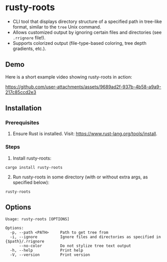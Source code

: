 # rusty-roots
-  CLI tool that displays directory structure of a specified path in tree-like format, similar to the `tree` Unix command.
- Allows customized output by ignoring certain files and directories (see `.rrignore` file!).
- Supports colorized output (file-type-based coloring, tree depth gradients, etc.).

## Demo
Here is a short example video showing rusty-roots in action:

https://github.com/user-attachments/assets/9689ad2f-937b-4b58-a9a9-217c85ccd2e3

## Installation
### Prerequisites
1. Ensure Rust is installed. Visit: https://www.rust-lang.org/tools/install.
### Steps
1. Install rusty-roots:
```
cargo install rusty-roots
```
2. Run rusty-roots in some directory (with or without extra args, as specified below):
```
rusty-roots
```

## Options
```
Usage: rusty-roots [OPTIONS]

Options:
  -p, --path <PATH>     Path to get tree from
  -i, --ignore          Ignore files and directories as specified in {$path}/.rrignore
      --no-color        Do not stylize tree text output
  -h, --help            Print help
  -V, --version         Print version
```
